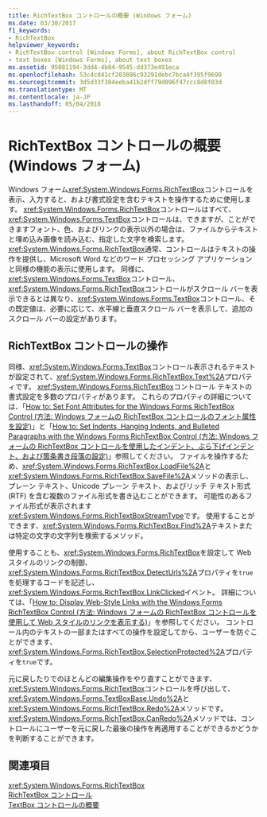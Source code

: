 ```yaml
---
title: RichTextBox コントロールの概要 (Windows フォーム)
ms.date: 03/30/2017
f1_keywords:
- RichTextBox
helpviewer_keywords:
- RichTextBox control [Windows Forms], about RichTextBox control
- text boxes [Windows Forms], about text boxes
ms.assetid: 95081194-3dd4-4b84-9545-dd373e491eca
ms.openlocfilehash: 53c4cd41cf203886c93291debc7bca4f395f9698
ms.sourcegitcommit: 3d5d33f384eeba41b2dff79d096f47ccc8d8f03d
ms.translationtype: MT
ms.contentlocale: ja-JP
ms.lasthandoff: 05/04/2018
---
```

# <a name="richtextbox-control-overview-windows-forms"></a>RichTextBox コントロールの概要 (Windows フォーム)
Windows フォーム<xref:System.Windows.Forms.RichTextBox>コントロールを表示、入力すると、および書式設定を含むテキストを操作するために使用します。 <xref:System.Windows.Forms.RichTextBox>コントロールはすべて、<xref:System.Windows.Forms.TextBox>コントロールは、できますが、ことができますフォント、色、およびリンクの表示以外の場合は、ファイルからテキストと埋め込み画像を読み込む、指定した文字を検索します。 <xref:System.Windows.Forms.RichTextBox>通常、コントロールはテキストの操作を提供し、Microsoft Word などのワード プロセッシング アプリケーションと同様の機能の表示に使用します。 同様に、<xref:System.Windows.Forms.TextBox>コントロール、<xref:System.Windows.Forms.RichTextBox>コントロールがスクロール バーを表示できるとは異なり、<xref:System.Windows.Forms.TextBox>コントロール、その既定値は、必要に応じて、水平線と垂直スクロール バーを表示して、追加のスクロール バーの設定があります。  
  
## <a name="working-with-the-richtextbox-control"></a>RichTextBox コントロールの操作  
 同様、<xref:System.Windows.Forms.TextBox>コントロール表示されるテキストが設定されて、<xref:System.Windows.Forms.RichTextBox.Text%2A>プロパティです。 <xref:System.Windows.Forms.RichTextBox>コントロール テキストの書式設定を多数のプロパティがあります。 これらのプロパティの詳細については、「[How to: Set Font Attributes for the Windows Forms RichTextBox Control (方法: Windows フォームの RichTextBox コントロールのフォント属性を設定)](../../../../docs/framework/winforms/controls/how-to-set-font-attributes-for-the-windows-forms-richtextbox-control.md)」と「[How to: Set Indents, Hanging Indents, and Bulleted Paragraphs with the Windows Forms RichTextBox Control (方法: Windows フォームの RichTextBox コントロールを使用したインデント、ぶら下げインデント、および箇条書き段落の設定)](../../../../docs/framework/winforms/controls/set-indents-hanging-indents-bulleted-paragraphs-with-wf-richtextbox.md)」参照してください。 ファイルを操作するため、<xref:System.Windows.Forms.RichTextBox.LoadFile%2A>と<xref:System.Windows.Forms.RichTextBox.SaveFile%2A>メソッドの表示し、プレーン テキスト、Unicode プレーン テキスト、およびリッチ テキスト形式 (RTF) を含む複数のファイル形式を書き込むことができます。 可能性のあるファイル形式が表示されます<xref:System.Windows.Forms.RichTextBoxStreamType>です。 使用することができます、<xref:System.Windows.Forms.RichTextBox.Find%2A>テキストまたは特定の文字の文字列を検索するメソッド。  
  
 使用することも、<xref:System.Windows.Forms.RichTextBox>を設定して Web スタイルのリンクの制御、<xref:System.Windows.Forms.RichTextBox.DetectUrls%2A>プロパティを`true`を処理するコードを記述し、<xref:System.Windows.Forms.RichTextBox.LinkClicked>イベント。 詳細については、「[How to: Display Web-Style Links with the Windows Forms RichTextBox Control (方法: Windows フォームの RichTextBox コントロールを使用して Web スタイルのリンクを表示する)](../../../../docs/framework/winforms/controls/how-to-display-web-style-links-with-the-windows-forms-richtextbox-control.md)」を参照してください。 コントロール内のテキストの一部またはすべての操作を設定してから、ユーザーを防ぐことができます、<xref:System.Windows.Forms.RichTextBox.SelectionProtected%2A>プロパティを`true`です。  
  
 元に戻したりでのほとんどの編集操作をやり直すことができます、<xref:System.Windows.Forms.RichTextBox>コントロールを呼び出して、<xref:System.Windows.Forms.TextBoxBase.Undo%2A>と<xref:System.Windows.Forms.RichTextBox.Redo%2A>メソッドです。 <xref:System.Windows.Forms.RichTextBox.CanRedo%2A>メソッドでは、コントロールにユーザーを元に戻した最後の操作を再適用することができるかどうかを判断することができます。  
  
## <a name="see-also"></a>関連項目  
 <xref:System.Windows.Forms.RichTextBox>  
 [RichTextBox コントロール](../../../../docs/framework/winforms/controls/richtextbox-control-windows-forms.md)  
 [TextBox コントロールの概要](../../../../docs/framework/winforms/controls/textbox-control-overview-windows-forms.md)
